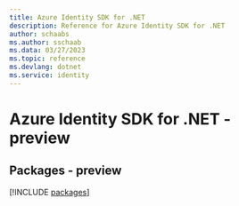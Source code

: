 ```yaml
---
title: Azure Identity SDK for .NET
description: Reference for Azure Identity SDK for .NET
author: schaabs
ms.author: sschaab
ms.data: 03/27/2023
ms.topic: reference
ms.devlang: dotnet
ms.service: identity
---
```

# Azure Identity SDK for .NET - preview
## Packages - preview
[!INCLUDE [packages](identity-index.md)]